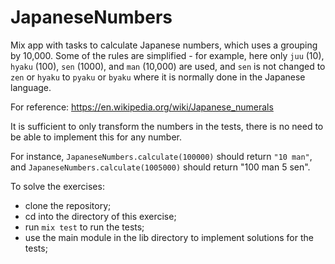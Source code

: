 # JapaneseNumbers

Mix app with tasks to calculate Japanese numbers, which uses a grouping by 10,000.
Some of the rules are simplified - for example, here only `juu` (10), `hyaku` (100),
`sen` (1000), and `man` (10,000) are used, and `sen` is not changed to `zen` or `hyaku` to `pyaku` or `byaku`
where it is normally done in the Japanese language.

For reference: https://en.wikipedia.org/wiki/Japanese_numerals

It is sufficient to only transform the numbers in the tests, there is no need to be able to implement this for any number.

For instance, `JapaneseNumbers.calculate(100000)` should return `"10 man"`,
and `JapaneseNumbers.calculate(1005000)` should return "100 man 5 sen".

To solve the exercises:

- clone the repository;
- cd into the directory of this exercise;
- run `mix test` to run the tests;
- use the main module in the lib directory to implement solutions for the tests;
